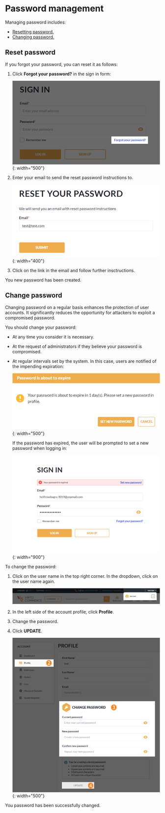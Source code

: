 # Password management

Managing password includes:

* [Resetting password.](password-management.md#restore-password)
* [Changing password.](password-management.md#update-password)

## Reset password

If you forgot your password, you can reset it as follows:

1. Click **Forgot your password?** in the sign in form:

    ![Forgot password](../media/forgot-your-password.png){: width="500"}

1. Enter your email to send the reset password instructions to.

    ![Password reset](../media/resetting-password-1.png){: width="400"}

1. Click on the link in the email and follow further insctructions.

You new password has been created.

## Change password

Changing password on a regular basis enhances the protection of user accounts. It significantly reduces the opportunity for attackers to exploit a compromised password. 

You should change your password:

* At any time you consider it is necessary.
* At the request of administrators if they believe your password is compromised. 
* At regular intervals set by the system. In this case, users are notified of the impending expiration:

    ![Password expiration](../media/password-about-to-expire.png){: width="500"}

    If the password has expired, the user will be prompted to set a new password when logging in:

    ![Change expired password](../media/set-new-password.png){: width="900"}

To change the password:

1. Click on the user name in the top right corner. In the dropdown, click on the user name again.

    ![](../media/profile-path-1.png)

1. In the left side of the account profile, click **Profile**.
1. Change the password.
1. Click **UPDATE**.

    ![](../media/profile-path-2.png){: width="500"}

You password has been successfully changed.
